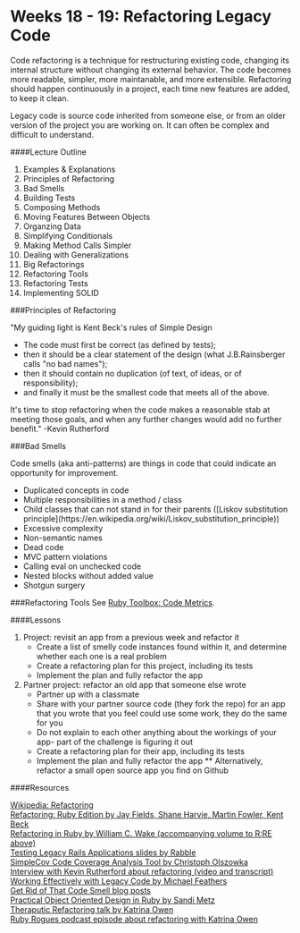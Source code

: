 # Weeks 18 - 19: Refactoring Legacy Code

Code refactoring is a technique for restructuring existing code, changing its internal structure without changing its external behavior. The code becomes more readable, simpler, more maintanable, and more extensible. Refactoring should happen continuously in a project, each time new features are added, to keep it clean.

Legacy code is source code inherited from someone else, or from an older version of the project you are working on. It can often be complex and difficult to understand.


####Lecture Outline
1. Examples & Explanations
2. Principles of Refactoring
3. Bad Smells
4. Building Tests
5. Composing Methods
6. Moving Features Between Objects
7. Organzing Data
8. Simplifying Conditionals
9. Making Method Calls Simpler
10. Dealing with Generalizations
11. Big Refactorings
12. Refactoring Tools
13. Refactoring Tests
14. Implementing SOLID


###Principles of Refactoring

"My guiding light is Kent Beck's rules of Simple Design
<ul>
	<li>The code must first be correct (as defined by tests);</li>
	<li>then it should be a clear statement of the design (what J.B.Rainsberger calls "no bad names");</li>
	<li>then it should contain no duplication (of text, of ideas, or of responsibility);</li>
	<li>and finally it must be the smallest code that meets all of the above.</li>
</ul>
It's time to stop refactoring when the code makes a reasonable stab at meeting those goals, and when any further changes would add no further benefit."
-Kevin Rutherford


###Bad Smells

Code smells (aka anti-patterns) are things in code that could indicate an opportunity for improvement.
<ul>
	<li>Duplicated concepts in code</li>
	<li>Multiple responsibilities in a method / class</li>
	<li>Child classes that can not stand in for their parents ([Liskov substitution principle](https://en.wikipedia.org/wiki/Liskov_substitution_principle))</li>
	<li>Excessive complexity</li>
	<li>Non-semantic names</li>
	<li>Dead code</li>
	<li>MVC pattern violations</li>
	<li>Calling eval on unchecked code</li>
	<li>Nested blocks without added value</li>
	<li>Shotgun surgery</li>
</ul>


###Refactoring Tools
See [Ruby Toolbox: Code Metrics](https://www.ruby-toolbox.com/categories/code_metrics).


####Lessons
1. Project: revisit an app from a previous week and refactor it
	- Create a list of smelly code instances found within it, and determine whether each one is a real problem
	- Create a refactoring plan for this project, including its tests
	- Implement the plan and fully refactor the app
2. Partner project: refactor an old app that someone else wrote
	- Partner up with a classmate
	- Share with your partner source code (they fork the repo) for an app that you wrote that you feel could use some work, they do the same for you
	- Do not explain to each other anything about the workings of your app- part of the challenge is figuring it out
	- Create a refactoring plan for their app, including its tests
	- Implement the plan and fully refactor the app
	** Alternatively, refactor a small open source app you find on Github


####Resources

[Wikipedia: Refactoring](http://en.wikipedia.org/wiki/Refactoring)<br>
[Refactoring: Ruby Edition by Jay Fields, Shane Harvie, Martin Fowler, Kent Beck](http://www.amazon.com/Refactoring-Ruby-Edition-Jay-Fields/dp/0321603508/ref=sr_1_2?ie=UTF8&qid=1371745491&sr=8-2&keywords=refactoring+martin+fowler)<br>
[Refactoring in Ruby by William C. Wake (accompanying volume to R:RE above)](http://www.amazon.com/gp/product/0321545044?ie=UTF8&tag=thlafa-20&linkCode=as2&camp=1789&creative=390957&creativeASIN=0321545044)<br>
[Testing Legacy Rails Applications slides by Rabble](http://www.slideshare.net/rabble/testing-legacy-rails-apps)<br>
[SimpleCov Code Coverage Analysis Tool by Christoph Olszowka](https://github.com/colszowka/simplecov)<br>
[Interview with Kevin Rutherford about refactoring (video and transcript)](http://www.infoq.com/interviews/rutherford-refactoring-ruby)<br>
[Working Effectively with Legacy Code by Michael Feathers](http://www.amazon.com/books/dp/0131177052)<br>
[Get Rid of That Code Smell blog posts](http://solnic.eu/2012/03/30/get-rid-of-that-code-smell.html)<br>
[Practical Object Oriented Design in Ruby by Sandi Metz](http://www.poodr.info/)<br>
[Theraputic Refactoring talk by Katrina Owen](http://kytrinyx.com/therapeutic-refactoring)<br>
[Ruby Rogues podcast episode about refactoring with Katrina Owen](http://rubyrogues.com/069-rr-therapeutic-refactoring-with-katrina-owen/)<br>
